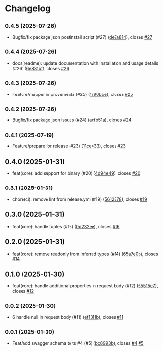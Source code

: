# Changelog

## <small>0.4.5 (2025-07-26)</small>

* Bugfix/fix package json postinstall script (#27) ([de7a814](https://github.com/EsmaeelEmadi/swagger-ts-mapper/commit/de7a814)), closes [#27](https://github.com/EsmaeelEmadi/swagger-ts-mapper/issues/27)

## <small>0.4.4 (2025-07-26)</small>

* docs(readme): update documentation with installation and usage details (#26) ([6e831bf](https://github.com/EsmaeelEmadi/swagger-ts-mapper/commit/6e831bf)), closes [#26](https://github.com/EsmaeelEmadi/swagger-ts-mapper/issues/26)

## <small>0.4.3 (2025-07-26)</small>

* Feature/mapper improvements (#25) ([1798bbe](https://github.com/EsmaeelEmadi/swagger-ts-mapper/commit/1798bbe)), closes [#25](https://github.com/EsmaeelEmadi/swagger-ts-mapper/issues/25)

## <small>0.4.2 (2025-07-26)</small>

* Bugfix/fix package json issues (#24) ([acfb51a](https://github.com/EsmaeelEmadi/swagger-ts-mapper/commit/acfb51a)), closes [#24](https://github.com/EsmaeelEmadi/swagger-ts-mapper/issues/24)

## <small>0.4.1 (2025-07-19)</small>

* Feature/prepare for release (#23) ([11ce433](https://github.com/EsmaeelEmadi/swagger-ts-mapper/commit/11ce433)), closes [#23](https://github.com/EsmaeelEmadi/swagger-ts-mapper/issues/23)

## 0.4.0 (2025-01-31)

* feat(core): add support for binary (#20) ([4d94e49](https://github.com/EsmaeelEmadi/ts-exc/commit/4d94e49)), closes [#20](https://github.com/EsmaeelEmadi/ts-exc/issues/20)

## <small>0.3.1 (2025-01-31)</small>

* chore(ci): remove lint from release.yml (#19) ([5612278](https://github.com/EsmaeelEmadi/ts-exc/commit/5612278)), closes [#19](https://github.com/EsmaeelEmadi/ts-exc/issues/19)

## 0.3.0 (2025-01-31)

* feat(core): handle tuples (#16) ([0d232ee](https://github.com/EsmaeelEmadi/ts-exc/commit/0d232ee)), closes [#16](https://github.com/EsmaeelEmadi/ts-exc/issues/16)

## 0.2.0 (2025-01-31)

* feat(core): remove readonly from inferred types (#14) ([65a7e0b](https://github.com/EsmaeelEmadi/ts-exc/commit/65a7e0b)), closes [#14](https://github.com/EsmaeelEmadi/ts-exc/issues/14)

## 0.1.0 (2025-01-30)

* feat(core): handle additional properties in request body (#12) ([65515e7](https://github.com/EsmaeelEmadi/ts-exc/commit/65515e7)), closes [#12](https://github.com/EsmaeelEmadi/ts-exc/issues/12)

## <small>0.0.2 (2025-01-30)</small>

* 6 handle null in request body (#11) ([ef1311b](https://github.com/EsmaeelEmadi/ts-exc/commit/ef1311b)), closes [#11](https://github.com/EsmaeelEmadi/ts-exc/issues/11)

## <small>0.0.1 (2025-01-30)</small>

* Feat/add swagger schema to ts #4 (#5) ([bc8993b](https://github.com/EsmaeelEmadi/ts-exc/commit/bc8993b)), closes [#4](https://github.com/EsmaeelEmadi/ts-exc/issues/4) [#5](https://github.com/EsmaeelEmadi/ts-exc/issues/5)
